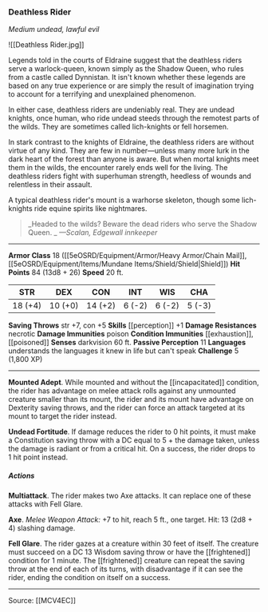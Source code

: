 ### Deathless Rider
_Medium undead, lawful evil_

![[Deathless Rider.jpg]]

Legends told in the courts of Eldraine suggest that the deathless riders serve a warlock-queen, known simply as the Shadow Queen, who rules from a castle called Dynnistan. It isn't known whether these legends are based on any true experience or are simply the result of imagination trying to account for a terrifying and unexplained phenomenon.

In either case, deathless riders are undeniably real. They are undead knights, once human, who ride undead steeds through the remotest parts of the wilds. They are sometimes called lich-knights or fell horsemen.

In stark contrast to the knights of Eldraine, the deathless riders are without virtue of any kind. They are few in number—unless many more lurk in the dark heart of the forest than anyone is aware. But when mortal knights meet them in the wilds, the encounter rarely ends well for the living. The deathless riders fight with superhuman strength, heedless of wounds and relentless in their assault.

A typical deathless rider's mount is a warhorse skeleton, though some lich-knights ride equine spirits like nightmares.

> _Headed to the wilds? Beware the dead riders who serve the Shadow Queen.
_
> _—Scalan, Edgewall innkeeper_




---

**Armor Class** 18 ([[5eOSRD/Equipment/Armor/Heavy Armor/Chain Mail]], [[5eOSRD/Equipment/Items/Mundane Items/Shield/Shield|Shield]])
**Hit Points** 84 (13d8 + 26)
**Speed** 20 ft.

| STR     | DEX     | CON     | INT     | WIS     | CHA     |
|---------|---------|---------|---------|---------|---------|
| 18 (+4) | 10 (+0) | 14 (+2) | 6 (-2) | 6 (-2) | 5 (-3) |

**Saving Throws** str +7, con +5
**Skills** [[perception]] +1
**Damage Resistances** necrotic
**Damage Immunities** poison
**Condition Immunities** [[exhaustion]], [[poisoned]]
**Senses** darkvision 60 ft.
**Passive Perception** 11
**Languages** understands the languages it knew in life but can't speak
**Challenge** 5 (1,800 XP)

---

**Mounted Adept**. While mounted and without the [[incapacitated]] condition, the rider has advantage on melee attack rolls against any unmounted creature smaller than its mount, the rider and its mount have advantage on Dexterity saving throws, and the rider can force an attack targeted at its mount to target the rider instead.

**Undead Fortitude**. If damage reduces the rider to 0 hit points, it must make a Constitution saving throw with a DC equal to 5 + the damage taken, unless the damage is radiant or from a critical hit. On a success, the rider drops to 1 hit point instead.

##### Actions
**Multiattack**. The rider makes two Axe attacks. It can replace one of these attacks with Fell Glare.

**Axe**. _Melee Weapon Attack:_ +7 to hit, reach 5 ft., one target. Hit: 13 (2d8 + 4) slashing damage.

**Fell Glare**. The rider gazes at a creature within 30 feet of itself. The creature must succeed on a DC 13 Wisdom saving throw or have the [[frightened]] condition for 1 minute. The [[frightened]] creature can repeat the saving throw at the end of each of its turns, with disadvantage if it can see the rider, ending the condition on itself on a success.


---

Source: [[MCV4EC]]